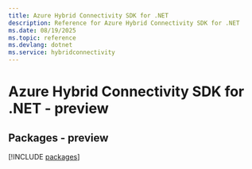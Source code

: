 ```yaml
---
title: Azure Hybrid Connectivity SDK for .NET
description: Reference for Azure Hybrid Connectivity SDK for .NET
ms.date: 08/19/2025
ms.topic: reference
ms.devlang: dotnet
ms.service: hybridconnectivity
---
```

# Azure Hybrid Connectivity SDK for .NET - preview
## Packages - preview
[!INCLUDE [packages](hybrid-connectivity-index.md)]